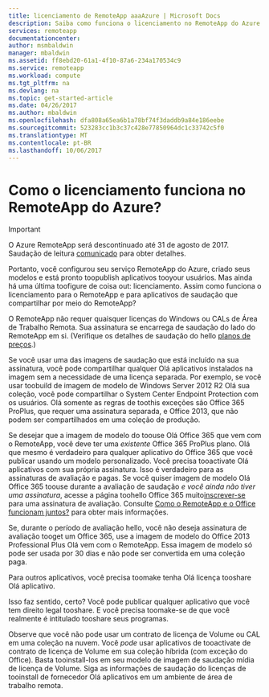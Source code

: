 ```yaml
---
title: licenciamento de RemoteApp aaaAzure | Microsoft Docs
description: Saiba como funciona o licenciamento no RemoteApp do Azure.
services: remoteapp
documentationcenter: 
author: msmbaldwin
manager: mbaldwin
ms.assetid: ff8ebd20-61a1-4f10-87a6-234a170534c9
ms.service: remoteapp
ms.workload: compute
ms.tgt_pltfrm: na
ms.devlang: na
ms.topic: get-started-article
ms.date: 04/26/2017
ms.author: mbaldwin
ms.openlocfilehash: dfa808a65ea6b1a78bf74f3daddb9a84e186eebe
ms.sourcegitcommit: 523283cc1b3c37c428e77850964dc1c33742c5f0
ms.translationtype: MT
ms.contentlocale: pt-BR
ms.lasthandoff: 10/06/2017
---
```

# <a name="how-does-licensing-work-in-azure-remoteapp"></a>Como o licenciamento funciona no RemoteApp do Azure?
> [!IMPORTANT]
> O Azure RemoteApp será descontinuado até 31 de agosto de 2017. Saudação de leitura [comunicado](https://go.microsoft.com/fwlink/?linkid=821148) para obter detalhes.
> 
> 

Portanto, você configurou seu serviço RemoteApp do Azure, criado seus modelos e está pronto toopublish aplicativos tooyour usuários. Mas ainda há uma última toofigure de coisa out: licenciamento. Assim como funciona o licenciamento para o RemoteApp e para aplicativos de saudação que compartilhar por meio do RemoteApp?

O RemoteApp não requer quaisquer licenças do Windows ou CALs de Área de Trabalho Remota. Sua assinatura se encarrega de saudação do lado do RemoteApp em si. (Verifique os detalhes de saudação do hello [planos de preços](https://azure.microsoft.com/pricing/details/remoteapp).)

Se você usar uma das imagens de saudação que está incluído na sua assinatura, você pode compartilhar qualquer Olá aplicativos instalados na imagem sem a necessidade de uma licença separada. Por exemplo, se você usar toobuild de imagem de modelo de Windows Server 2012 R2 Olá sua coleção, você pode compartilhar o System Center Endpoint Protection com os usuários. Olá somente as regras de toothis exceções são Office 365 ProPlus, que requer uma assinatura separada, e Office 2013, que não podem ser compartilhados em uma coleção de produção.

Se desejar que a imagem de modelo do toouse Olá Office 365 que vem com o RemoteApp, você deve ter uma *existente* Office 365 ProPlus plano. Olá que mesmo é verdadeiro para qualquer aplicativo do Office 365 que você publicar usando um modelo personalizado. Você precisa tooactivate Olá aplicativos com sua própria assinatura. Isso é verdadeiro para as assinaturas de avaliação e pagas. Se você quiser imagem de modelo Olá Office 365 toouse durante a avaliação de saudação *e você ainda não tiver uma assinatura*, acesse a página toohello Office 365 muito[inscrever-se](https://go.microsoft.com/fwlink/p/?LinkID=403802) para uma assinatura de avaliação. Consulte [Como o RemoteApp e o Office funcionam juntos?](remoteapp-o365.md) para obter mais informações.

Se, durante o período de avaliação hello, você não deseja assinatura de avaliação tooget um Office 365, use a imagem de modelo do Office 2013 Professional Plus Olá vem com o RemoteApp. Essa imagem de modelo só pode ser usada por 30 dias e não pode ser convertida em uma coleção paga.

Para outros aplicativos, você precisa toomake tenha Olá licença tooshare Olá aplicativo.

Isso faz sentido, certo? Você pode publicar qualquer aplicativo que você tem direito legal tooshare. E você precisa toomake-se de que você realmente é intitulado tooshare seus programas.

Observe que você não pode usar um contrato de licença de Volume ou CAL em uma coleção na nuvem. Você *pode* usar aplicativos de tooactivate de contrato de licença de Volume em sua coleção híbrida (com exceção do Office). Basta tooinstall-los em seu modelo de imagem de saudação mídia de licença de Volume. Siga as informações de saudação do licenças de tooinstall de fornecedor Olá aplicativos em um ambiente de área de trabalho remota.

